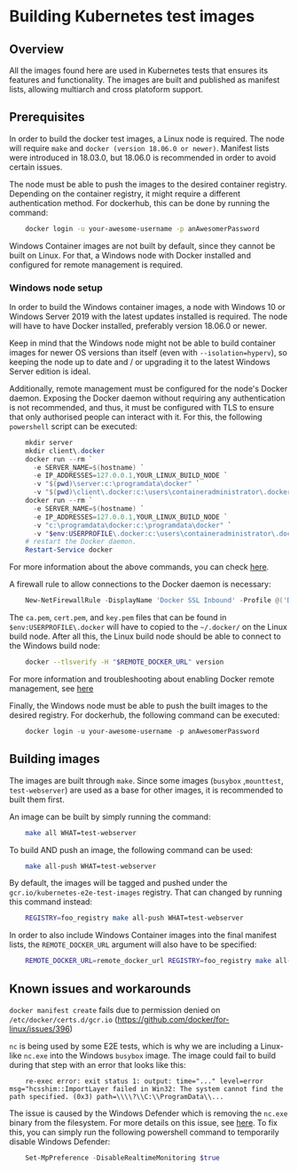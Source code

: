 # Building Kubernetes test images

## Overview

All the images found here are used in Kubernetes tests that ensures its features and functionality.
The images are built and published as manifest lists, allowing multiarch and cross platoform support.

## Prerequisites

In order to build the docker test images, a Linux node is required. The node will require `make`
and `docker (version 18.06.0 or newer)`. Manifest lists were introduced in 18.03.0, but 18.06.0
is recommended in order to avoid certain issues.

The node must be able to push the images to the desired container registry. Depending on the
container registry, it might require a different authentication method. For dockerhub, this
can be done by running the command:

```bash
    docker login -u your-awesome-username -p anAwesomerPassword
```

Windows Container images are not built by default, since they cannot be built on Linux. For
that, a Windows node with Docker installed and configured for remote management is required.

### Windows node setup

In order to build the Windows container images, a node with Windows 10 or Windows Server 2019
with the latest updates installed is required. The node will have to have Docker installed,
preferably version 18.06.0 or newer.

Keep in mind that the Windows node might not be able to build container images for newer OS versions
than itself (even with `--isolation=hyperv`), so keeping the node up to date and / or upgrading it
to the latest Windows Server edition is ideal.

Additionally, remote management must be configured for the node's Docker daemon. Exposing the
Docker daemon without requiring any authentication is not recommended, and thus, it must be
configured with TLS to ensure that only authorised people can interact with it. For this, the
following `powershell` script can be executed:

```powershell
    mkdir server
    mkdir client\.docker
    docker run --rm `
      -e SERVER_NAME=$(hostname) `
      -e IP_ADDRESSES=127.0.0.1,YOUR_LINUX_BUILD_NODE `
      -v "$(pwd)\server:c:\programdata\docker" `
      -v "$(pwd)\client\.docker:c:\users\containeradministrator\.docker" stefanscherer/dockertls-windows:1809
    docker run --rm `
      -e SERVER_NAME=$(hostname) `
      -e IP_ADDRESSES=127.0.0.1,YOUR_LINUX_BUILD_NODE `
      -v "c:\programdata\docker:c:\programdata\docker" `
      -v "$env:USERPROFILE\.docker:c:\users\containeradministrator\.docker" stefanscherer/dockertls-windows:1809
    # restart the Docker daemon.
    Restart-Service docker
```

For more information about the above commands, you can check [here](https://hub.docker.com/r/stefanscherer/dockertls-windows/).

A firewall rule to allow connections to the Docker daemon is necessary:

```powershell
    New-NetFirewallRule -DisplayName 'Docker SSL Inbound' -Profile @('Domain', 'Public', 'Private') -Direction Inbound -Action Allow -Protocol TCP -LocalPort 2376
```

The `ca.pem`, `cert.pem`, and `key.pem` files that can be found in `$env:USERPROFILE\.docker`
will have to copied to the `~/.docker/` on the Linux build node. After all this, the Linux
build node should be able to connect to the Windows build node:

```bash
    docker --tlsverify -H "$REMOTE_DOCKER_URL" version
```

For more information and troubleshooting about enabling Docker remote management, see
[here](https://docs.microsoft.com/en-us/virtualization/windowscontainers/management/manage_remotehost)

Finally, the Windows node must be able to push the built images to the desired registry. For
dockerhub, the following command can be executed:

```powershell
    docker login -u your-awesome-username -p anAwesomerPassword
```

## Building images

The images are built through `make`. Since some images (`busybox` ,`mounttest`, `test-webserver`)
are used as a base for other images, it is recommended to built them first.

An image can be built by simply running the command:

```bash
    make all WHAT=test-webserver
```

To build AND push an image, the following command can be used:

```bash
    make all-push WHAT=test-webserver
```

By default, the images will be tagged and pushed under the `gcr.io/kubernetes-e2e-test-images`
registry. That can changed by running this command instead:

```bash
    REGISTRY=foo_registry make all-push WHAT=test-webserver
```

In order to also include Windows Container images into the final manifest lists, the
`REMOTE_DOCKER_URL` argument will also have to be specified:

```bash
    REMOTE_DOCKER_URL=remote_docker_url REGISTRY=foo_registry make all-push WHAT=test-webserver
```

## Known issues and workarounds

`docker manifest create` fails due to permission denied on `/etc/docker/certs.d/gcr.io` (https://github.com/docker/for-linux/issues/396)

`nc` is being used by some E2E tests, which is why we are including a Linux-like `nc.exe` into the Windows `busybox` image. The image could fail to build during that step with an error that looks like this:

```console
    re-exec error: exit status 1: output: time="..." level=error msg="hcsshim::ImportLayer failed in Win32: The system cannot find the path specified. (0x3) path=\\\\?\\C:\\ProgramData\\...
```

The issue is caused by the Windows Defender which is removing the `nc.exe` binary from the filesystem. For more details on this issue, see [here](https://github.com/diegocr/netcat/issues/6). To fix this, you can simply run the following powershell command to temporarily disable Windows Defender:

```powershell
    Set-MpPreference -DisableRealtimeMonitoring $true
```
